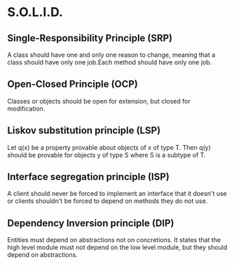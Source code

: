 # S.O.L.I.D.

## Single-Responsibility Principle (SRP)
A class should have one and only one reason to change, meaning that a class should have only one job.Each method should have only one job.

## Open-Closed Principle (OCP)
Classes or objects should be open for extension, but closed for modification.

## Liskov substitution principle (LSP)
Let q(x) be a property provable about objects of x of type T. Then q(y) should be provable for objects y of type S where S is a subtype of T.

## Interface segregation principle (ISP)
A client should never be forced to implement an interface that it doesn't use or clients shouldn't be forced to depend on methods they do not use.

## Dependency Inversion principle (DIP)
Entities must depend on abstractions not on concretions. It states that the high level module must not depend on the low level module, but they should depend on abstractions.
